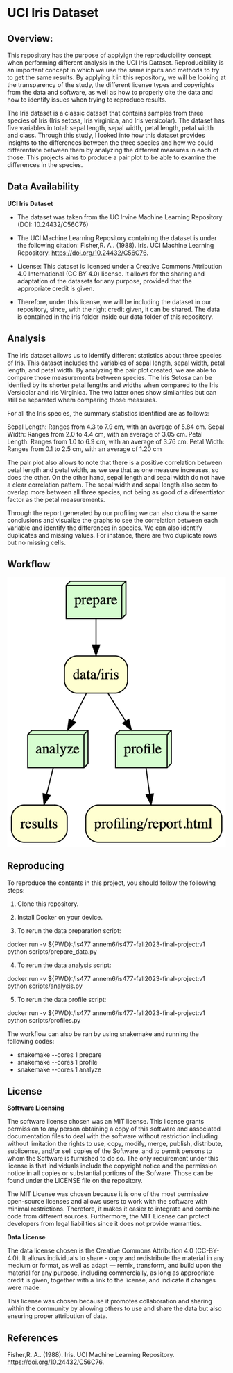# UCI Iris Dataset

## Overview: 

This repository has the purpose of applyign the reproducibility concept when performing different analysis in the UCI Iris Dataset. Reproducibility is an important concept in which we use the same inputs and methods to try to get the same results. By applying it in this repository, we will be looking at the transparency of the study, the different license types and copyrights from the data and software, as well as how to properly cite the data and how to identify issues when trying to reproduce results. 

The Iris dataset is a classic dataset that contains samples from three species of Iris (Iris setosa, Iris virginica, and Iris versicolar). The dataset has five variables in total: sepal length, sepal width, petal length, petal width and class. Through this study, I looked into how this dataset provides insights to the differences between the three species and how we could differentiate between them by analyzing the different measures in each of those. This projects aims to produce a pair plot to be able to examine the differences in the species.

## Data Availability

**UCI Iris Dataset**

- The dataset was taken from the UC Irvine Machine Learning Repository (DOI: 10.24432/C56C76)

- The UCI Machine Learning Repository containing the dataset is under the following citation: 
Fisher,R. A.. (1988). Iris. UCI Machine Learning Repository. https://doi.org/10.24432/C56C76.

- License: This dataset is licensed under a Creative Commons Attribution 4.0 International (CC BY 4.0) license. It allows for the sharing and adaptation of the datasets for any purpose, provided that the appropriate credit is given.

- Therefore, under this license, we will be including the dataset in our repository, since, with the right credit given, it can be shared. The data is contained in the iris folder inside our data folder of this repository.

## Analysis

The Iris dataset allows us to identify different statistics about three species of Iris. This dataset includes the variables of sepal length, sepal width, petal length, and petal width. By analyzing the pair plot created, we are able to compare those measurements between species. The Iris Setosa can be idenfied by its shorter petal lengths and widths when compared to the Iris Versicolar and Iris Virginica. The two latter ones show similarities but can still be separated whem comparing those measures.

For all the Iris species, the summary statistics identified are as follows:

Sepal Length: Ranges from 4.3 to 7.9 cm, with an average of 5.84 cm.
Sepal Width: Ranges from 2.0 to 4.4 cm, with an average of 3.05 cm.
Petal Length: Ranges from 1.0 to 6.9 cm, with an average of 3.76 cm.
Petal Width: Ranges from 0.1 to 2.5 cm, with an average of 1.20 cm

The pair plot also allows to note that there is a positive correlation between petal length and petal width, as we see that as one measure increases, so does the other. On the other hand, sepal length and sepal width do not have a clear correlation pattern. The sepal width and sepal length also seem to overlap more between all three species, not being as good of a diferentiator factor as the petal measurements.

Through the report generated by our profiling we can also draw the same conclusions and visualize the graphs to see the correlation between each variable and identify the differences in species. We can also identify duplicates and missing values. For instance, there are two duplicate rows but no missing cells.

## Workflow
![Workflow Visualization](workflow_visualization.png)

## Reproducing

To reproduce the contents in this project, you should follow the following steps:

1. Clone this repository.
2. Install Docker on your device.

3. To rerun the data preparation script:

docker run -v ${PWD}:/is477 annem6/is477-fall2023-final-project:v1 python scripts/prepare_data.py

4. To rerun the data analysis script: 

docker run -v ${PWD}:/is477 annem6/is477-fall2023-final-project:v1 python scripts/analysis.py

5. To rerun the data profile script: 

docker run -v ${PWD}:/is477 annem6/is477-fall2023-final-project:v1 python scripts/profiles.py


The workflow can also be ran by using snakemake and running the following codes: 

- snakemake --cores 1 prepare
- snakemake --cores 1 profile
- snakemake --cores 1 analyze

## License

**Software Licensing**

The software license chosen was an MIT license. This license grants permission to any person obtaining a copy of this software and associated documentation files to deal with the software without restriction including without limitation the rights to use, copy, modify, merge, publish, distribute, sublicense, and/or sell
copies of the Software, and to permit persons to whom the Software is furnished to do so. The only requirement under this license is that individuals include the copyright notice and the permission notice in all copies or substantial portions of the Sofware. Those can be found under the LICENSE file on the repository.

The MIT License was chosen because it is one of the most permissive open-source licenses and allows users to work with the software with minimal restrictions. Therefore, it makes it easier to integrate and combine code from different sources. Furthermore, the MIT License can protect developers from legal liabilities since it does not provide warranties. 


**Data License**

The data license chosen is the Creative Commons Attribution 4.0 (CC-BY-4.0). It allows individuals to share - copy and redistribute the material in any medium or format, as well as adapt — remix, transform, and build upon the material for any purpose, including commercially, as long as appropriate credit is given, together with a link to the license, and indicate if changes were made.

This license was chosen because it promotes collaboration and sharing within the community by allowing others to use and share the data but also ensuring proper attribution of data.

## References

Fisher,R. A.. (1988). Iris. UCI Machine Learning Repository. https://doi.org/10.24432/C56C76.